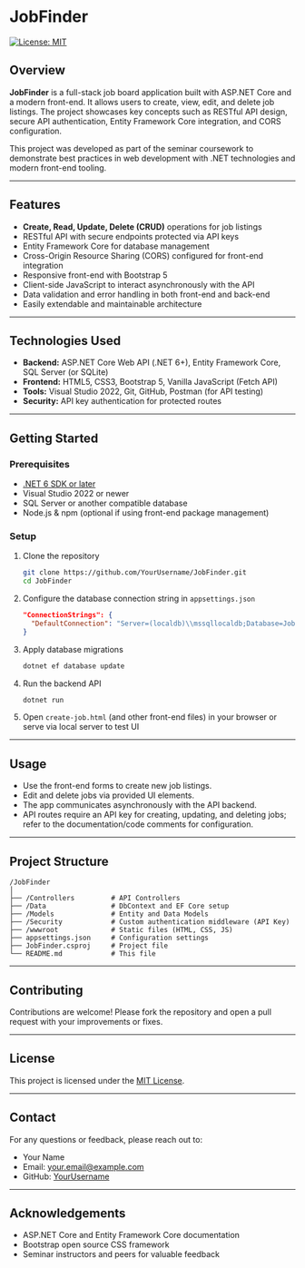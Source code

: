 # JobFinder

[![License: MIT](https://img.shields.io/badge/License-MIT-blue.svg)](LICENSE)


## Overview

**JobFinder** is a full-stack job board application built with ASP.NET Core and a modern front-end. It allows users to create, view, edit, and delete job listings. The project showcases key concepts such as RESTful API design, secure API authentication, Entity Framework Core integration, and CORS configuration.

This project was developed as part of the seminar coursework to demonstrate best practices in web development with .NET technologies and modern front-end tooling.

---

## Features

- **Create, Read, Update, Delete (CRUD)** operations for job listings
- RESTful API with secure endpoints protected via API keys
- Entity Framework Core for database management
- Cross-Origin Resource Sharing (CORS) configured for front-end integration
- Responsive front-end with Bootstrap 5
- Client-side JavaScript to interact asynchronously with the API
- Data validation and error handling in both front-end and back-end
- Easily extendable and maintainable architecture

---

## Technologies Used

- **Backend:** ASP.NET Core Web API (.NET 6+), Entity Framework Core, SQL Server (or SQLite)
- **Frontend:** HTML5, CSS3, Bootstrap 5, Vanilla JavaScript (Fetch API)
- **Tools:** Visual Studio 2022, Git, GitHub, Postman (for API testing)
- **Security:** API key authentication for protected routes

---

## Getting Started

### Prerequisites

- [.NET 6 SDK or later](https://dotnet.microsoft.com/download)
- Visual Studio 2022 or newer
- SQL Server or another compatible database
- Node.js & npm (optional if using front-end package management)

### Setup

1. Clone the repository  
   ```bash
   git clone https://github.com/YourUsername/JobFinder.git
   cd JobFinder
   ```

2. Configure the database connection string in `appsettings.json`  
   ```json
   "ConnectionStrings": {
     "DefaultConnection": "Server=(localdb)\\mssqllocaldb;Database=JobFinderDb;Trusted_Connection=True;MultipleActiveResultSets=true"
   }
   ```

3. Apply database migrations  
   ```bash
   dotnet ef database update
   ```

4. Run the backend API  
   ```bash
   dotnet run
   ```

5. Open `create-job.html` (and other front-end files) in your browser or serve via local server to test UI

---

## Usage

- Use the front-end forms to create new job listings.
- Edit and delete jobs via provided UI elements.
- The app communicates asynchronously with the API backend.
- API routes require an API key for creating, updating, and deleting jobs; refer to the documentation/code comments for configuration.

---

## Project Structure

```
/JobFinder
│
├── /Controllers         # API Controllers
├── /Data                # DbContext and EF Core setup
├── /Models              # Entity and Data Models
├── /Security            # Custom authentication middleware (API Key)
├── /wwwroot             # Static files (HTML, CSS, JS)
├── appsettings.json     # Configuration settings
├── JobFinder.csproj     # Project file
└── README.md            # This file
```

---

## Contributing

Contributions are welcome! Please fork the repository and open a pull request with your improvements or fixes.

---

## License

This project is licensed under the [MIT License](LICENSE).

---

## Contact

For any questions or feedback, please reach out to:

- Your Name  
- Email: your.email@example.com  
- GitHub: [YourUsername](https://github.com/YourUsername)

---

## Acknowledgements

- ASP.NET Core and Entity Framework Core documentation  
- Bootstrap open source CSS framework  
- Seminar instructors and peers for valuable feedback

